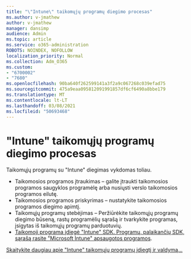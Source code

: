 ```yaml
---
title: "\"Intune\" taikomųjų programų diegimo procesas"
ms.author: v-jmathew
author: v-jmathew
manager: dansimp
audience: Admin
ms.topic: article
ms.service: o365-administration
ROBOTS: NOINDEX, NOFOLLOW
localization_priority: Normal
ms.collection: Adm_O365
ms.custom:
- "6700002"
- "7680"
ms.openlocfilehash: 90ba640f262599141a3f2a9c067268c039efad75
ms.sourcegitcommit: 475a9eaa095812091991857df6cf6490a8bbe179
ms.translationtype: MT
ms.contentlocale: lt-LT
ms.lasthandoff: 03/08/2021
ms.locfileid: "50693468"
---
```

# <a name="intune-app-deployment-process"></a>"Intune" taikomųjų programų diegimo procesas

Taikomųjų programų su "Intune" diegimas vykdomas toliau.

- Taikomosios programos įtraukimas – galite įtraukti taikomosios programos saugyklos programėlę arba nusiųsti verslo taikomosios programos eilutę.
- Taikomosios programos priskyrimas – nustatykite taikomosios programos diegimo apimtį.
- Taikomųjų programų stebėjimas – Peržiūrėkite taikomųjų programų diegimo būseną, rastų programėlių sąrašą ir tvarkykite programas, įsigytas iš taikomųjų programų parduotuvių.
- [Taikomoji programa įdiegė "Intune" SDK. Programų, palaikančių SDK, sąrašą rasite "Microsoft Intune" apsaugotos programos](https://docs.microsoft.com/mem/intune/apps/apps-supported-intune-apps).

[Skaitykite daugiau apie "Intune" taikomųjų programų įdiegtį ir valdymą...](https://docs.microsoft.com/mem/intune/apps/app-management)
